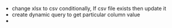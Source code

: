 - change xlsx to csv conditionally, If csv file exists then update it
- create dynamic query to get particular column value
-
